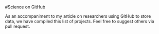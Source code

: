 #Science on GitHub

As an accompaniment to my article on researchers using GitHub to store data, we have 
compiled this list of projects. Feel free to suggest others via pull request.
